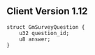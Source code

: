 ## Client Version 1.12

```rust,ignore
struct GmSurveyQuestion {
    u32 question_id;    
    u8 answer;    
}

```
